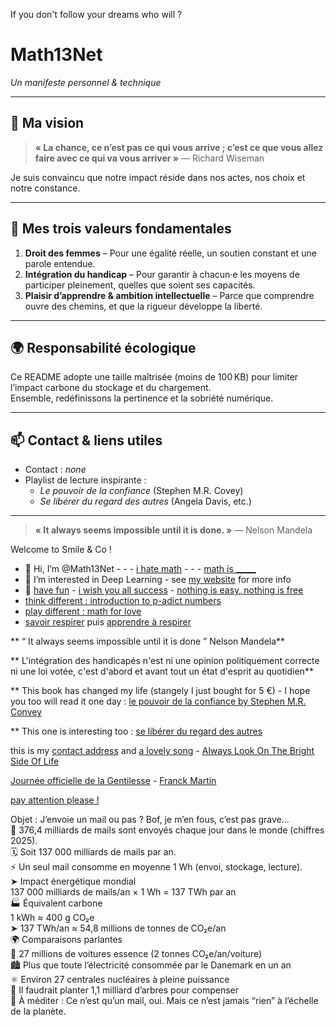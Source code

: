 If you don't follow your dreams who will ? 
  
# Math13Net

_Un manifeste personnel & technique_

---

## 🎯 Ma vision

> **« La chance, ce n’est pas ce qui vous arrive ; c’est ce que vous allez faire avec ce qui va vous arriver »** — Richard Wiseman

Je suis convaincu que notre impact réside dans nos actes, nos choix et notre constance.

---

## 🧭 Mes trois valeurs fondamentales

1. **Droit des femmes** – Pour une égalité réelle, un soutien constant et une parole entendue.  
2. **Intégration du handicap** – Pour garantir à chacun·e les moyens de participer pleinement, quelles que soient ses capacités.  
3. **Plaisir d’apprendre & ambition intellectuelle** – Parce que comprendre ouvre des chemins, et que la rigueur développe la liberté.

---

## 🌍 Responsabilité écologique

Ce README adopte une taille maîtrisée (moins de 100 KB) pour limiter l’impact carbone du stockage et du chargement.  
Ensemble, redéfinissons la pertinence et la sobriété numérique.

---

## 📫 Contact & liens utiles

- Contact : *none*  
- Playlist de lecture inspirante :  
  - *Le pouvoir de la confiance* (Stephen M.R. Covey)  
  - *Se libérer du regard des autres* (Angela Davis, etc.)

---

> **« It always seems impossible until it is done. »** — Nelson Mandela


  
Welcome to Smile & Co !

- 👋 Hi, I’m @Math13Net - - - [i hate math](https://youtu.be/ytVneQUA5-c) - - - [math is _____](https://youtu.be/hB6bfw622fo)
- 👀 I’m interested in Deep Learning - see [my website](https://sites.google.com/view/introduction-deep-learning/accueil) for more info
- 🌱 [have fun](https://youtu.be/CwzjlmBLfrQ) - [i wish you all success](https://youtu.be/1bumPyvzCyo) - [nothing is easy, nothing is free](https://youtu.be/SSV2ynRScQA)
- [think different : introduction to p-adict numbers](https://youtu.be/3gyHKCDq1YA?si=h53LGlX32wGySUCS)
- [play different : math for love](https://mathforlove.com/)
- [savoir respirer](https://youtu.be/RIjjUxwaqTI?si=Es2jer2tbDO15Q9s) puis [apprendre à respirer](https://www.mrjamesnestor.com/breathing-videos)

** “ It always seems impossible until it is done ” Nelson Mandela**  
  
** L'intégration des handicapés n'est ni une opinion politiquement correcte ni une loi votée, c'est d'abord et avant tout un état d'esprit au quotidien**  

** This book has changed my life (stangely I just bought for 5 €) - I hope you too will read it one day : [le pouvoir de la confiance by Stephen M.R. Convey](https://www.amazon.fr/pouvoir-confiance-Stephen-Covey/dp/229002578X)

** This one is interesting too :  [se libérer du regard des autres](https://youtu.be/3-FiqgVzXqY?si=8HbjLOqddBy9L13J)
  
  this is my [contact address](https://youtu.be/nq-dchJPXGA)
  and [a lovely song](https://youtu.be/BR6pYICqZT0?si=1ZS4wxUYN_nfHw3s) - [Always Look On The Bright Side Of Life](https://youtu.be/SJUhlRoBL8M?si=1bZYnOg0n-davdg8)

[Journée officielle de la Gentilesse](https://www.journeedelagentillesse.ca/) - [Franck Martin](https://www.editions-eyrolles.com/auteurs/franck-martin)

[pay attention please !](https://youtu.be/4GEoTPQj91I?si=9idt9YRTsdtKO05v)

Objet : J’envoie un mail ou pas ? Bof, je m’en fous, c’est pas grave…  
📨 376,4 milliards de mails sont envoyés chaque jour dans le monde (chiffres 2025).  
🗓️ Soit 137 000 milliards de mails par an.  
⚡ Un seul mail consomme en moyenne 1 Wh (envoi, stockage, lecture).  
➤ Impact énergétique mondial  
137 000 milliards de mails/an × 1 Wh = 137 TWh par an  
🏭 Équivalent carbone  
1 kWh ≈ 400 g CO₂e  
➤ 137 TWh/an ≈ 54,8 millions de tonnes de CO₂e/an  
🌍 Comparaisons parlantes  
🚗 27 millions de voitures essence (2 tonnes CO₂e/an/voiture)  
🏙️ Plus que toute l’électricité consommée par le Danemark en un an  
⚛️ Environ 27 centrales nucléaires à pleine puissance  
🌲 Il faudrait planter 1,1 milliard d’arbres pour compenser  
🧠 À méditer :  Ce n’est qu’un mail, oui. Mais ce n’est jamais “rien” à l’échelle de la planète.  


<!---
Math13Net/Math13Net is a ✨ special ✨ repository because its `README.md` (this file) appears on your GitHub profile.
You can click the Preview link to take a look at your changes.


--->


